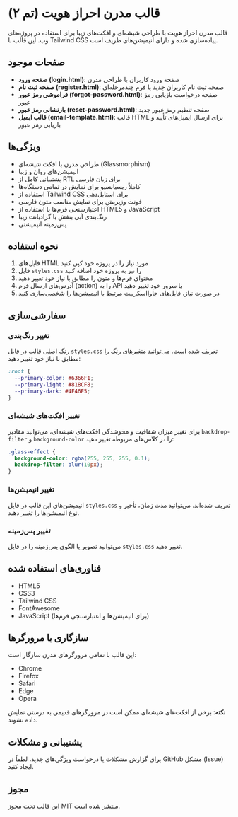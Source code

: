 # قالب مدرن احراز هویت (تم ۲)

قالب مدرن احراز هویت با طراحی شیشه‌ای و افکت‌های زیبا برای استفاده در پروژه‌های وب. این قالب با Tailwind CSS پیاده‌سازی شده و دارای انیمیشن‌های ظریف است.

## صفحات موجود

- **صفحه ورود (login.html)**: صفحه ورود کاربران با طراحی مدرن
- **صفحه ثبت نام (register.html)**: صفحه ثبت نام کاربران جدید با فرم چندمرحله‌ای
- **فراموشی رمز عبور (forgot-password.html)**: صفحه درخواست بازیابی رمز عبور
- **بازنشانی رمز عبور (reset-password.html)**: صفحه تنظیم رمز عبور جدید
- **قالب ایمیل (email-template.html)**: قالب HTML برای ارسال ایمیل‌های تأیید و بازیابی رمز عبور

## ویژگی‌ها

- طراحی مدرن با افکت شیشه‌ای (Glassmorphism)
- انیمیشن‌های روان و زیبا
- پشتیبانی کامل از RTL برای زبان فارسی
- کاملاً ریسپانسیو برای نمایش در تمامی دستگاه‌ها
- استفاده از Tailwind CSS برای استایل‌دهی
- فونت وزیرمتن برای نمایش مناسب متون فارسی
- اعتبارسنجی فرم‌ها با استفاده از HTML5 و JavaScript
- رنگ‌بندی آبی بنفش با گرادیانت زیبا
- پس‌زمینه انیمیشنی

## نحوه استفاده

1. فایل‌های HTML مورد نیاز را در پروژه خود کپی کنید
2. فایل `styles.css` را نیز به پروژه خود اضافه کنید
3. محتوای فرم‌ها و متون را مطابق با نیاز خود تغییر دهید
4. آدرس‌های ارسال فرم (action) را به API یا سرور خود تغییر دهید
5. در صورت نیاز، فایل‌های جاوااسکریپت مرتبط با انیمیشن‌ها را شخصی‌سازی کنید

## سفارشی‌سازی

### تغییر رنگ‌بندی
رنگ اصلی قالب در فایل `styles.css` تعریف شده است. می‌توانید متغیرهای رنگ را مطابق با نیاز خود تغییر دهید:

```css
:root {
  --primary-color: #6366F1;
  --primary-light: #818CF8;
  --primary-dark: #4F46E5;
}
```

### تغییر افکت‌های شیشه‌ای
برای تغییر میزان شفافیت و محوشدگی افکت‌های شیشه‌ای، می‌توانید مقادیر `backdrop-filter` و `background-color` را در کلاس‌های مربوطه تغییر دهید:

```css
.glass-effect {
  background-color: rgba(255, 255, 255, 0.1);
  backdrop-filter: blur(10px);
}
```

### تغییر انیمیشن‌ها
انیمیشن‌های این قالب در فایل `styles.css` تعریف شده‌اند. می‌توانید مدت زمان، تأخیر و نوع انیمیشن‌ها را تغییر دهید.

### تغییر پس‌زمینه
می‌توانید تصویر یا الگوی پس‌زمینه را در فایل `styles.css` تغییر دهید.

## فناوری‌های استفاده شده

- HTML5
- CSS3
- Tailwind CSS
- FontAwesome
- JavaScript (برای انیمیشن‌ها و اعتبارسنجی فرم‌ها)

## سازگاری با مرورگرها

این قالب با تمامی مرورگرهای مدرن سازگار است:
- Chrome
- Firefox
- Safari
- Edge
- Opera

**نکته**: برخی از افکت‌های شیشه‌ای ممکن است در مرورگرهای قدیمی به درستی نمایش داده نشوند.

## پشتیبانی و مشکلات

برای گزارش مشکلات یا درخواست ویژگی‌های جدید، لطفاً در GitHub مشکل (Issue) ایجاد کنید.

## مجوز

این قالب تحت مجوز MIT منتشر شده است. 